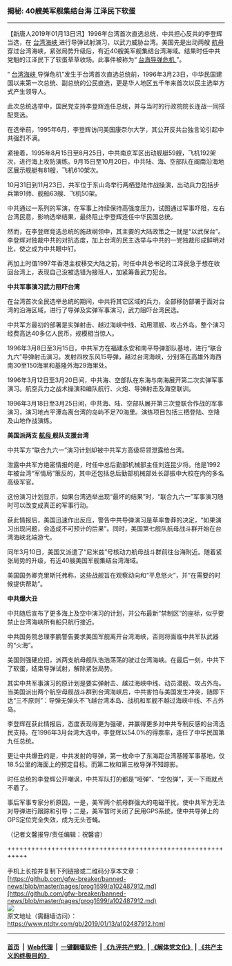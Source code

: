 ### 揭秘: 40艘美军舰集结台海 江泽民下软蛋
------------------------

<div class="post_content">
 <p>
  【新唐人2019年01月13日讯】1996年台湾首次直选总统，中共担心反共的李登辉当选，在
  <a href="https://www.ntdtv.com/gb/台湾海峡.htm">
   台湾海峡
  </a>
  进行导弹试射演习，以武力威胁台湾。美国先是出动两艘
  <a href="https://www.ntdtv.com/gb/航母.htm">
   航母
  </a>
  穿过台湾海峡，紧张局势升级后，有近40艘美军舰集结台湾海域。结果时任中共党魁的江泽民下了软蛋草草收场。此事件被称为“
  <a href="https://www.ntdtv.com/gb/台海导弹危机.htm">
   台海导弹危机
  </a>
  ”。
 </p>
 <p>
  “
  <a href="https://www.ntdtv.com/gb/台湾海峡.htm">
   台湾海峡
  </a>
  导弹危机”发生于台湾首次直选总统前，1996年3月23日，中华民国建国以来第一次总统、副总统的公民直选，更是华人地区五千年来首次以民主选举方式产生领导人。
 </p>
 <p>
  此次总统选举中，国民党支持李登辉连任总统，并与当时的行政院院长连战一同搭配竞选。
 </p>
 <p>
  在选举前，1995年6月，李登辉访问美国康奈尔大学，其公开反共台独言论引起中共强烈不满。
 </p>
 <p>
  紧接着，1995年8月15日至8月25日，中共南京军区出动舰艇59艘，飞机192架次，进行海上攻防演练。9月15日至10月20日，中共陆、海、空部队在闽南沿海地区展示舰艇有81艘，飞机610架次。
 </p>
 <p>
  10月31日到11月23日，共军位于东山岛举行两栖登陆作战操演，出动兵力包括步兵第91师、舰船63艘、飞机50架。
 </p>
 <p>
  中共通过一系列的军演，在军事上持续保持高强度压力，试图通过军事吓阻，左右台湾民意，影响选举结果，最终阻止李登辉连任中华民国总统。
 </p>
 <p>
  然而，在李登辉竞选总统的施政纲领中，其主要的大陆政策之一就是“以武保台”。李登辉对独裁中共的对抗态度，加上台湾的民主选举与中共的一党独裁形成鲜明对比，使之成为中共眼中钉。
 </p>
 <p>
  再加上时值1997年香港主权移交大陆之前，时任中共总书记的江泽民急于想在收回台湾上，表现自己没被选错为接班人，加紧筹备武力犯台。
 </p>
 <p>
  <strong>
   中共军事演习武力阻吓台湾
  </strong>
 </p>
 <p>
  在台湾首次全民选举总统的期间，中共将其它区域的兵力，全部移防部署于面对台湾的沿海区域，进行了导弹及实弹军事演习，武力阻吓台湾民选。
 </p>
 <p>
  中共军方最初的部署是实弹射击、越过海峡中线、动用潜舰、攻占外岛。整个演习经费高达40多亿人民币，规模相当惊人。
 </p>
 <p>
  1996年3月8日至3月15日，中共军方在福建永安和南平导弹部队基地，进行“联合九六”导弹射击演习。发射四枚东风15导弹，越过台湾海峡，分别落在高雄外海西南30至150海里和基隆外海29海里处。
 </p>
 <p>
  1996年3月12日至3月20日间，中共海、空部队在东海与南海展开第二次实弹军事演习。航空兵力之战术操演和编队航行、火炮、导弹射击及海空联训。
 </p>
 <p>
  1996年3月18日至3月25日间，中共海、陆、空部队展开第三次登联合作战的军事演习，演习地点平潭岛离台湾的岛屿不足70海里。演练项目包括三栖登陆、空降及山地作战演练。
 </p>
 <p>
  <strong>
   美国派两支
   <a href="https://www.ntdtv.com/gb/航母.htm">
    航母
   </a>
   舰队支援台湾
  </strong>
 </p>
 <p>
  中共军方“联合九六一”演习计划却被中共军方高级将领泄露给台湾。
 </p>
 <p>
  泄露中共军方绝密情报的是，时任中总后勤部机械部主任刘连昆少将。他是1992年被台湾“军情局”策反的，其中还包括总后勤部机械部处长邵振中大校在内的多名高级军官。
 </p>
 <p>
  这份演习计划显示，如果台湾选举出现“最坏的结果”时，“联合九六一”军事演习随时可以改变成真正的军事行动。
 </p>
 <p>
  获此情报后，美国迅速作出反应，警告中共导弹演习是草率鲁莽的决定，“如果演习出现问题，会造成不可预计的后果”。同时，美国第七舰队航母战斗群开始在台湾海峡北端游弋。
 </p>
 <p>
  同年3月10日，美国又派遣了“尼米兹”号核动力航母战斗群前往台海附近。随着紧张局势的升级，有近40艘美国军舰集结台湾海域。
 </p>
 <p>
  美国国务卿克里斯托弗称，这些战舰旨在观察动向和“平息怒火”，并“在需要的时候提供帮助”。
 </p>
 <p>
  <strong>
   中共爆大丑
  </strong>
 </p>
 <p>
  中共随后宣布了更多海上及空中演习的计划，并公布最新“禁制区”的座标，似乎要禁止台湾海峡所有船只航行接近。
 </p>
 <p>
  中共国务院总理李鹏警告要求美国军舰离开台湾海峡，否则将面临中共军队武器的“火海”。
 </p>
 <p>
  美国则强硬应招，派两支航母舰队浩浩荡荡的驶过台湾海峡。在最后一刻，中共下了软蛋，结束导弹试射，解除紧张局势。
 </p>
 <p>
  其实中共军事演习的原计划是要实弹射击、越过海峡中线、动员潜舰、攻占外岛。当美国派出两个航空母舰战斗群到台湾海峡后，中共害怕与美国发生冲突，随即下达“三不原则”：导弹无弹头不飞越台湾本岛、战机和军舰不越过海峡中线、不占外岛。
 </p>
 <p>
  李登辉在获此情报后，态度表现得更为强硬，并赢得更多对中共专制反感的台湾选民支持。在1996年3月台湾大选中，李登辉以54.0%的得票率，连任了中华民国第九任总统。
 </p>
 <p>
  更让中共爆丑的是，中共发射的导弹，第一枚命中了东海距台湾基隆军事基地，仅18.5公里的海面上的预定目标。而第二枚和第三枚导弹不知踪影。
 </p>
 <p>
  时任总统的李登辉公开嘲讽，中共军队打的都是“哑弹”、“空包弹”，天一下雨就点不着了。
 </p>
 <p>
  事后军事专家分析原因，一是，美军两个航母群强大的电磁干扰，使中共军方无法对导弹进行跟踪和引导；二是，美军暂时关闭了民用GPS系统，使中共导弹上的GPS定位完全失效，成为无头苍蝇。
 </p>
 <p>
  （记者文馨报导/责任编辑：祝馨睿）
 </p>
 <div class="single_ad">
 </div>
</div>

+++++++++++++++++++++++++++++++++++++++++++++++++++++++++++<br/><br/>
手机上长按并复制下列链接或二维码分享本文章：<br/>
[https://github.com/gfw-breaker/banned-news/blob/master/pages/prog1699/a102487912.md](https://github.com/gfw-breaker/banned-news/blob/master/pages/prog1699/a102487912.md)<br/>
[<img src='https://github.com/gfw-breaker/banned-news/blob/master/pages/prog1699/a102487912.md.png'/>](https://github.com/gfw-breaker/banned-news/blob/master/pages/prog1699/a102487912.md)<br/>
原文地址（需翻墙访问）：https://www.ntdtv.com/gb/2019/01/13/a102487912.html


------------------------
#### [首页](https://github.com/gfw-breaker/banned-news/blob/master/README.md) &nbsp;|&nbsp; [Web代理](https://github.com/labour-camp/helloworld) &nbsp;|&nbsp; [一键翻墙软件](https://github.com/gfw-breaker/nogfw/blob/master/README.md) &nbsp;| [《九评共产党》](https://github.com/gfw-breaker/9ping.md/blob/master/README.md#九评之一评共产党是什么) | [《解体党文化》](https://github.com/gfw-breaker/jtdwh.md/blob/master/README.md) | [《共产主义的终极目的》](https://github.com/gfw-breaker/gczydzjmd.md/blob/master/README.md)


